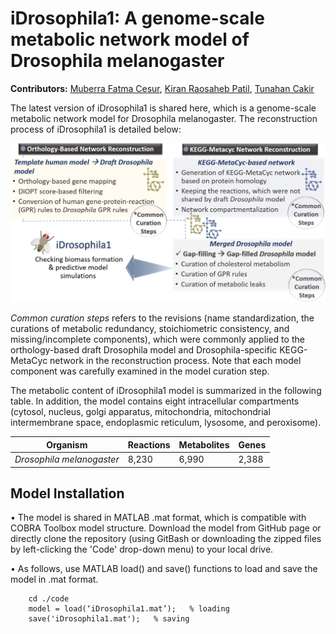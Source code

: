 # **iDrosophila1: A genome-scale metabolic network model of Drosophila melanogaster**

**Contributors:** [Muberra Fatma Cesur](https://www.gtu.edu.tr/en/personel/356/1558/display.aspx), [‪Kiran Raosaheb Patil‬](https://www.mrc-tox.cam.ac.uk/staff/kiran-patil), [Tunahan Cakir‬](https://www.gtu.edu.tr/en/personel/356/2201/display.aspx)

The latest version of iDrosophila1 is shared here, which is a genome-scale metabolic network model for Drosophila melanogaster. The reconstruction process of iDrosophila1 is detailed below:

![Figure](https://github.com/SysBioGTU/iDrosophila/blob/main/Figures/Flowchart_GitHub.jpg)

*Common curation steps* refers to the revisions (name standardization, the curations of metabolic redundancy, stoichiometric consistency, and missing/incomplete components), which were commonly applied to the orthology-based draft Drosophila model and Drosophila-specific KEGG-MetaCyc network in the reconstruction process. Note that each model component was carefully examined in the model curation step.

The metabolic content of iDrosophila1 model is summarized in the following table. In addition, the model contains eight intracellular compartments (cytosol, nucleus, golgi apparatus, mitochondria, mitochondrial intermembrane space, endoplasmic reticulum, lysosome, and peroxisome).

| **Organism**                               |         **Reactions**          |      **Metabolites**         |          **Genes**            |   
|--------------------------------------------|--------------------------------|------------------------------|-------------------------------|
| *Drosophila melanogaster*                    |          8,230                 |          6,990               |            2,388              |   

## **Model Installation**

•	The model is shared in MATLAB .mat format, which is compatible with COBRA Toolbox model structure. Download the model from GitHub page or directly clone the repository (using GitBash or downloading the zipped files by left-clicking the 'Code' drop-down menu) to your local drive.

•	As follows, use MATLAB load() and save() functions to load and save the model in .mat format.

		cd ./code
		model = load(‘iDrosophila1.mat’);   % loading
		save('iDrosophila1.mat');   % saving

